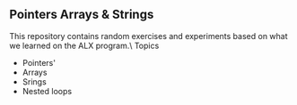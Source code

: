 ## Pointers Arrays & Strings
This repository contains random exercises and experiments based on what we learned on the ALX program.\ 
Topics
- Pointers'
- Arrays
- Srings
- Nested loops
